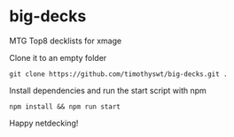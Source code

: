 # big-decks
MTG Top8 decklists for xmage

Clone it to an empty folder
```
git clone https://github.com/timothyswt/big-decks.git .
```
Install dependencies and run the start script with npm
```
npm install && npm run start
```
Happy netdecking!
